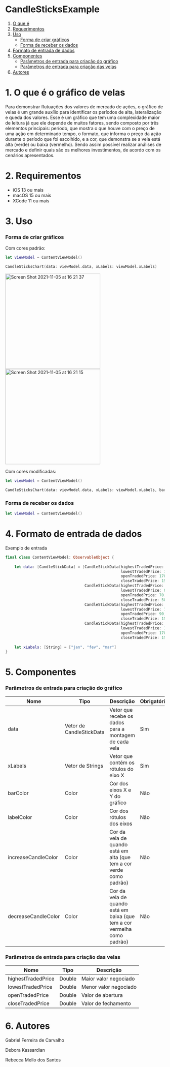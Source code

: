 # CandleSticksExample

1. [O que é](#1-o-que-é-o-gráfico-de-velas)
2. [Requerimentos](#2-requirementos)
3. [Uso](#3-uso)
    - [Forma de criar gráficos](#forma-de-criar-gráficos)
    - [Forma de receber os dados](#forma-de-receber-os-dados)
4. [Formato de entrada de dados](#4-formato-de-entrada-de-dados)
5. [Componentes](#5-componentes)
      - [Parâmetros de entrada para criação do gráfico](#parâmetros-de-entrada-para-criação-do-gráfico)
      - [Parâmetros de entrada para criação das velas](#parâmetros-de-entrada-para-criação-das-velas)
6. [Autores](#6-autores)

# 1. O que é o gráfico de velas
Para demonstrar flutuações dos valores de mercado de ações, o gráfico de velas é um grande auxílio para identificar os períodos de alta, lateralização e queda dos valores. Esse é um gráfico que tem uma complexidade maior de leitura já que ele depende de muitos fatores, sendo composto por três elementos principais: período, que mostra o que houve com o preço de uma ação em determinado tempo, o formato, que informa o preço da ação durante o período que foi escolhido, e a cor, que demonstra se a vela está alta (verde) ou baixa (vermelho). Sendo assim possível realizar análises de mercado e definir quais são os melhores investimentos, de acordo com os cenários apresentados.

# 2. Requirementos
- iOS 13 ou mais
- macOS 15 ou mais
- XCode 11 ou mais

# 3. Uso
### Forma de criar gráficos
Com cores padrão:
```swift
let viewModel = ContentViewModel()

CandleSticksChart(data: viewModel.data, xLabels: viewModel.xLabels)
```

<img width="300" alt="Screen Shot 2021-11-05 at 16 21 37" src="https://user-images.githubusercontent.com/49920539/140566917-5e77d30c-1967-4213-8be7-91fea45a5fb3.png"><img width="300" alt="Screen Shot 2021-11-05 at 16 21 15" src="https://user-images.githubusercontent.com/49920539/140566929-cc756bf4-3b1a-41df-a1be-227343a24811.png">

Com cores modificadas:
```swift
let viewModel = ContentViewModel()

CandleSticksChart(data: viewModel.data, xLabels: viewModel.xLabels, barColor: .gray, labelColor: .gray, increaseCandleColor: .primary, decreaseCandleColor: .gray)
```

### Forma de receber os dados
```swift
let viewModel = ContentViewModel()
````

# 4. Formato de entrada de dados
Exemplo de entrada
```swift
final class ContentViewModel: ObservableObject {
    
    let data: [CandleStickData] = [CandleStickData(highestTradedPrice: 200,
                                                   lowestTradedPrice: 100,
                                                   openTradedPrice: 170,
                                                   closeTradedPrice: 150),
                                   CandleStickData(highestTradedPrice: 100,
                                                   lowestTradedPrice: 0,
                                                   openTradedPrice: 70,
                                                   closeTradedPrice: 50),
                                   CandleStickData(highestTradedPrice: 150,
                                                   lowestTradedPrice: 70,
                                                   openTradedPrice: 90,
                                                   closeTradedPrice: 150),
                                   CandleStickData(highestTradedPrice: 200,
                                                   lowestTradedPrice: 100,
                                                   openTradedPrice: 170,
                                                   closeTradedPrice: 150)]
    
    let xLabels: [String] = ["jan", "fev", "mar"]
}
````
# 5. Componentes
### Parâmetros de entrada para criação do gráfico
Nome | Tipo | Descrição | Obrigatório
------------ | ------------- | ------------- | -------------
data | Vetor de CandleStickData | Vetor que recebe os dados para a montagem de cada vela | Sim
xLabels | Vetor de Strings | Vetor que contém os rótulos do eixo X | Sim
barColor | Color | Cor dos eixos X e Y do gráfico | Não
labelColor | Color | Cor dos rótulos dos eixos | Não
increaseCandleColor | Color | Cor da vela de quando está em alta (que tem a cor verde como padrão) | Não
decreaseCandleColor | Color | Cor da vela de quando está em baixa (que tem a cor vermelha como padrão) | Não

### Parâmetros de entrada para criação das velas
Nome | Tipo | Descrição 
------------ | ------------- | ------------- 
highestTradedPrice | Double | Maior valor negociado
lowestTradedPrice | Double | Menor valor negociado
openTradedPrice | Double | Valor de abertura
closeTradedPrice | Double | Valor de fechamento

# 6. Autores
Gabriel Ferreira de Carvalho 

Debora Kassardian

Rebecca Mello dos Santos

